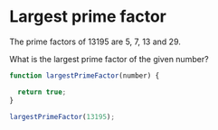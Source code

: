 # Largest prime factor
The prime factors of 13195 are 5, 7, 13 and 29.

What is the largest prime factor of the given number?

```javascript
function largestPrimeFactor(number) {

  return true;
}

largestPrimeFactor(13195);
```
